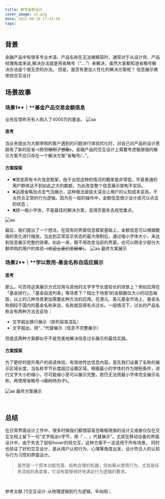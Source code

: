 ```yaml
---
title: 数字金额设计
cover_image: a1.png
date: 2021-09-18 17:43:50
tags:
---
```

## 背景
金融产品中有很多专业术语、产品名称在无法被精简时，通常对于从设计师、产品经理角度来说,解决办法就是用省略号（“....”）来解决，虽然大家都知道省略号解决办法是个很无奈的办法。
但是，是否有更加人性化的解决方案呢？
信息展示微体验交互设计 
​

## 场景故事
### 场景1**｜**基金产品交易金额信息
业务反馈昨天有人购入了4000万的基金。
![aa](a2.jpeg)
#### 思考
当业务提出为大额申购的客户遇到的问题进行体验优化时，对自己对产品的设计思路有了新的反省~~（贫穷限制了想象）~~。金融产品的交互设计上需要考虑极限值的展示方案不应只存在一个解决方案“省略号/...”。


#### 方案探索

- ❌改变原有卡片信息框架，由于出现这种的情况的概率是非常低，毕竟普通的用户群体达不到如此之大的数额，为此改变整个信息展示架构不实际。
- ❌运用省略加点击气泡展示，这种做法层级太深且让用户的认知成本变高，不太符合正常的行为逻辑。因为在一般的操作中，金额信息很少设计成可以点击的状态；
- ❌统一缩小字体，不是最佳的解决方案，显得页面失去视觉重点。

![aa](a5.jpeg)


最后，我们提出了一个想法，在现有的界面信息框架基础上，金额信息可以根据数值的变化进行缩放。当达到正常显示状态的最大限制后，通过缩小字体大小，来达到信息展示完整的效果。如此一来，既不用改变当前的界面，也可以顾全少部分大额申购的用户的体验~~（欢迎土豪们来砸单）~~。
![aa](a3.gif)
最终方案展示






### 场景2**｜**学以致用-基金名称自适应展示
#### 思考
那么，可否将这类展示方式应用与其他的文字字节长度较长的场景上？例如应用在「基金排行」、「基金自选列表」等场景下？相比于场景1的金额数位大小的动态缩放，以上的几种场景更加需要此种方法的应用。在港元、美元基金市场上，基金名称相较于国内的基金名称来说，名称就显得有点过长。一般情况下，过长的产品名称会有两种方法去妥协：

- 文字超出换行展示（排列容易混乱）
- 文字超出，用“...”代替展示（信息不完整展示）

但是这两种方案都似乎不是完美地解决信息过长展示的最佳实践。
​

#### 方案探索
为了更好的提升用户的阅读体验，有效地传达信息内容。首先我们设置了名称的展示区域长度，当名称字节长度超过设置区域，根据最小的字体的作为限制条件，进行文字大小的缩小，尽可能缩小至可以展示完整。若仍无法用最小字体完全展示名称，再使用省略号~~（真的尽力了）~~。
​

![aa](a4.gif)
最终方案展示
​

​

## 


## 总结
在日常界面设计工作中，很多时候我们都很容易忽略极限值的设计又或者仅仅在交互文档上留下一句“文字超出n字节，用「 ... 」代替展示”。尤其在移动设备的界面设计中，由于失去了鼠标hover的轻交互，这种方案不一定适用于所有场景。
同时也验证了好的交互设计，是从用户认知行为、心理等角度出发，设计符合人的认知与行为习惯的界面设计。
> 虽然是一个原本功能完善、结构合理的机器，但如果从使用行为，尤其是任务流程的角度看，它没有能够很好地满足行为逻辑的要求。

​

参考文献
[1]交互设计-从物理逻辑到行为逻辑，辛向阳；